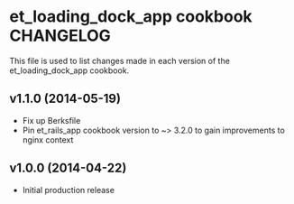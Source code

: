 et_loading_dock_app cookbook CHANGELOG
==================================
This file is used to list changes made in each version of the et_loading_dock_app cookbook.

v1.1.0 (2014-05-19)
-------------------
* Fix up Berksfile
* Pin et_rails_app cookbook version to ~> 3.2.0 to gain improvements to nginx context


v1.0.0 (2014-04-22)
-------------------
* Initial production release
